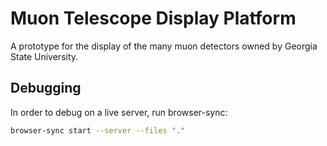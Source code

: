 # Muon Telescope Display Platform
A prototype for the display of the many muon detectors owned by Georgia State University.

## Debugging

In order to debug on a live server, run browser-sync:

```bash
browser-sync start --server --files "."
```